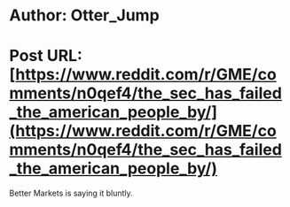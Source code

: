 # Author: Otter_Jump
# Post URL: [https://www.reddit.com/r/GME/comments/n0qef4/the_sec_has_failed_the_american_people_by/](https://www.reddit.com/r/GME/comments/n0qef4/the_sec_has_failed_the_american_people_by/)


Better Markets is saying it bluntly.